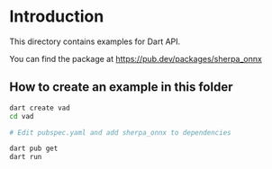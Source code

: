 # Introduction

This directory contains examples for Dart API.

You can find the package at
https://pub.dev/packages/sherpa_onnx

## How to create an example in this folder

```bash
dart create vad
cd vad

# Edit pubspec.yaml and add sherpa_onnx to dependencies

dart pub get
dart run
```
